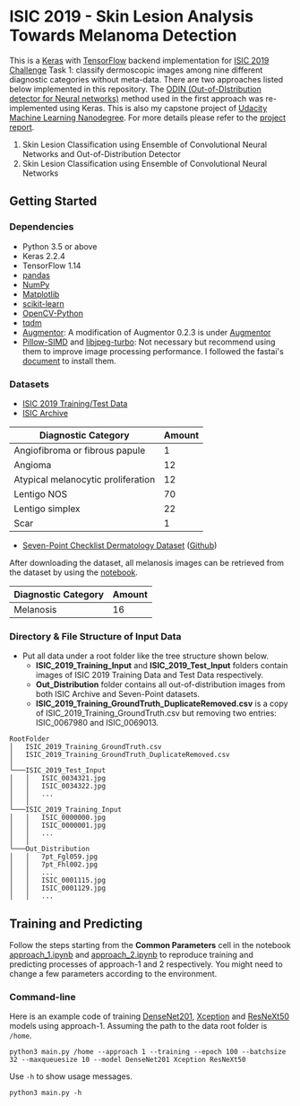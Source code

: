 # ISIC 2019 - Skin Lesion Analysis Towards Melanoma Detection

This is a [Keras](https://keras.io) with [TensorFlow](https://www.tensorflow.org/) backend implementation for [ISIC 2019 Challenge](https://challenge2019.isic-archive.com) Task 1: classify dermoscopic images among nine different diagnostic categories without meta-data. There are two approaches listed below implemented in this repository. The [ODIN (Out-of-DIstribution detector for Neural networks)](https://github.com/facebookresearch/odin) method used in the first approach was re-implemented using Keras. This is also my capstone project of [Udacity Machine Learning Nanodegree](https://www.udacity.com/). For more details please refer to the [project report](docs/capstone_project_report.pdf).
1. Skin Lesion Classification using Ensemble of Convolutional Neural Networks and Out-of-Distribution Detector
1. Skin Lesion Classification using Ensemble of Convolutional Neural Networks

## Getting Started

### Dependencies

* Python 3.5 or above
* Keras 2.2.4
* TensorFlow 1.14
* [pandas](https://pandas.pydata.org)
* [NumPy](https://www.numpy.org)
* [Matplotlib](https://matplotlib.org)
* [scikit-learn](https://scikit-learn.org)
* [OpenCV-Python](https://github.com/skvark/opencv-python)
* [tqdm](https://github.com/tqdm/tqdm)
* [Augmentor](https://github.com/mdbloice/Augmentor): A modification of Augmentor 0.2.3 is under [Augmentor](Augmentor/)
* [Pillow-SIMD](https://github.com/uploadcare/pillow-simd) and [libjpeg-turbo](https://libjpeg-turbo.org): Not necessary but recommend using them to improve image processing performance. I followed the fastai's [document](https://docs.fast.ai/performance.html#installation) to install them.

### Datasets

* [ISIC 2019 Training/Test Data](https://challenge2019.isic-archive.com/data.html)
* [ISIC Archive](https://www.isic-archive.com/#!/topWithHeader/onlyHeaderTop/gallery)

| Diagnostic Category                | Amount |
| ---------------------------------- | ------ |
| Angiofibroma or fibrous papule     | 1      |
| Angioma                            | 12     |
| Atypical melanocytic proliferation | 12     |
| Lentigo NOS                        | 70     |
| Lentigo simplex                    | 22     |
| Scar                               | 1      |

* [Seven-Point Checklist Dermatology Dataset](http://derm.cs.sfu.ca/) ([Github](https://github.com/jeremykawahara/derm7pt))

After downloading the dataset, all melanosis images can be retrieved from the dataset by using the [notebook](derm7pt.ipynb).

| Diagnostic Category | Amount |
| ------------------- | ------ |
| Melanosis           | 16     |

### Directory & File Structure of Input Data

* Put all data under a root folder like the tree structure shown below.
  * **ISIC_2019_Training_Input** and **ISIC_2019_Test_Input** folders contain images of ISIC 2019 Training Data and Test Data respectively.
  * **Out_Distribution** folder contains all out-of-distribution images from both ISIC Archive and Seven-Point datasets.
  * **ISIC_2019_Training_GroundTruth_DuplicateRemoved.csv** is a copy of ISIC_2019_Training_GroundTruth.csv but removing two entries: ISIC_0067980 and ISIC_0069013.
```
RootFolder
│   ISIC_2019_Training_GroundTruth.csv
│   ISIC_2019_Training_GroundTruth_DuplicateRemoved.csv
│
└───ISIC_2019_Test_Input
│   │   ISIC_0034321.jpg
│   │   ISIC_0034322.jpg
│   │   ...
│   │
└───ISIC_2019_Training_Input
│   │   ISIC_0000000.jpg
│   │   ISIC_0000001.jpg
│   │   ...
│   │
└───Out_Distribution
│   │   7pt_Fgl059.jpg
│   │   7pt_Fhl002.jpg
│   │   ...
│   │   ISIC_0001115.jpg
│   │   ISIC_0001129.jpg
│   │   ...
```

## Training and Predicting

Follow the steps starting from the **Common Parameters** cell in the notebook [approach_1.ipynb](approach_1.ipynb) and [approach_2.ipynb](approach_2.ipynb) to reproduce training and predicting processes of approach-1 and 2 respectively. You might need to change a few parameters according to the environment.

### Command-line

Here is an example code of training [DenseNet201](https://keras.io/applications/#densenet), [Xception](https://keras.io/applications/#xception) and [ResNeXt50](https://keras.io/applications/#resnet) models using approach-1. Assuming the path to the data root folder is `/home`.
```
python3 main.py /home --approach 1 --training --epoch 100 --batchsize 32 --maxqueuesize 10 --model DenseNet201 Xception ResNeXt50
```

Use `-h` to show usage messages.
```
python3 main.py -h
```
